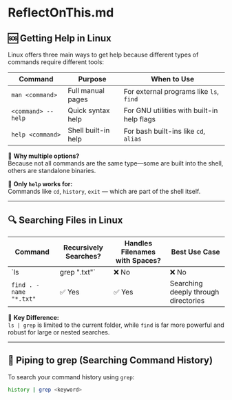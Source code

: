 # ReflectOnThis.md

## 🆘 Getting Help in Linux

Linux offers three main ways to get help because different types of commands require different tools:

| Command        | Purpose                                 | When to Use                               |
|----------------|------------------------------------------|--------------------------------------------|
| `man <command>`| Full manual pages                        | For external programs like `ls`, `find`    |
| `<command> --help` | Quick syntax help                    | For GNU utilities with built-in help flags |
| `help <command>` | Shell built-in help                    | For bash built-ins like `cd`, `alias`      |

🔸 **Why multiple options?**  
Because not all commands are the same type—some are built into the shell, others are standalone binaries.

🔸 **Only `help` works for:**  
Commands like `cd`, `history`, `exit` — which are part of the shell itself.

---

## 🔍 Searching Files in Linux

| Command                      | Recursively Searches? | Handles Filenames with Spaces? | Best Use Case                          |
|-----------------------------|------------------------|----------------------------------|----------------------------------------|
| `ls | grep ".txt"`          | ❌ No                  | ❌ No                            | Quick filter in current directory      |
| `find . -name "*.txt"`      | ✅ Yes                 | ✅ Yes                           | Searching deeply through directories   |

🔸 **Key Difference:**  
`ls | grep` is limited to the current folder, while `find` is far more powerful and robust for large or nested searches.

---

## 📜 Piping to grep (Searching Command History)

To search your command history using `grep`:

```bash
history | grep <keyword>
